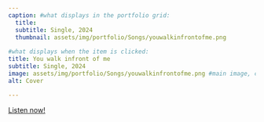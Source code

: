 ```yaml
---
caption: #what displays in the portfolio grid:
  title: 
  subtitle: Single, 2024
  thumbnail: assets/img/portfolio/Songs/youwalkinfrontofme.png
  
#what displays when the item is clicked:
title: You walk infront of me
subtitle: Single, 2024
image: assets/img/portfolio/Songs/youwalkinfrontofme.png #main image, can be a link or a file in assets/img/portfolio
alt: Cover

---
```


<a href="https://tr.ee/TuUzRCNgBk">Listen now!</a>


